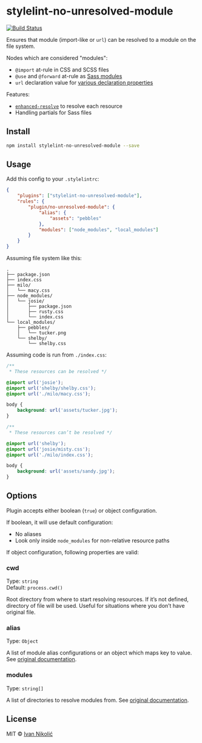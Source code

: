 # stylelint-no-unresolved-module

[![Build Status][ci-img]][ci]

Ensures that module (import-like or `url`) can be resolved to a module on the
file system.

Nodes which are considered "modules":

-   `@import` at-rule in CSS and SCSS files
-   `@use` and `@forward` at-rule as
    [Sass modules](https://sass-lang.com/documentation/modules)
-   `url` declaration value for
    [various declaration properties](<https://developer.mozilla.org/en-US/docs/Web/CSS/url()>)

Features:

-   [`enhanced-resolve`](https://github.com/webpack/enhanced-resolve) to resolve
    each resource
-   Handling partials for Sass files

## Install

```sh
npm install stylelint-no-unresolved-module --save
```

## Usage

Add this config to your `.stylelintrc`:

```json
{
	"plugins": ["stylelint-no-unresolved-module"],
	"rules": {
		"plugin/no-unresolved-module": {
			"alias": {
				"assets": "pebbles"
			},
			"modules": ["node_modules", "local_modules"]
		}
	}
}
```

Assuming file system like this:

```
.
├── package.json
├── index.css
├── milo/
│   └── macy.css
├── node_modules/
│   └── josie/
│       ├── package.json
│       ├── rusty.css
│       └── index.css
└── local_modules/
    ├── pebbles/
    │   └── tucker.png
    └── shelby/
        └── shelby.css
```

Assuming code is run from `./index.css`:

```css
/**
 * These resources can be resolved */

@import url('josie');
@import url('shelby/shelby.css');
@import url('./milo/macy.css');

body {
	background: url('assets/tucker.jpg');
}

/**
 * These resources can’t be resolved */

@import url('shelby');
@import url('josie/misty.css');
@import url('./milo/index.css');

body {
	background: url('assets/sandy.jpg');
}
```

## Options

Plugin accepts either boolean (`true`) or object configuration.

If boolean, it will use default configuration:

-   No aliases
-   Look only inside `node_modules` for non-relative resource paths

If object configuration, following properties are valid:

### cwd

Type: `string`  
Default: `process.cwd()`

Root directory from where to start resolving resources. If it’s not defined,
directory of file will be used. Useful for situations where you don’t have
original file.

### alias

Type: `Object`

A list of module alias configurations or an object which maps key to value. See
[original documentation](https://github.com/webpack/enhanced-resolve#resolver-options).

### modules

Type: `string[]`

A list of directories to resolve modules from. See
[original documentation](https://github.com/webpack/enhanced-resolve#resolver-options).

## License

MIT © [Ivan Nikolić](http://ivannikolic.com)

<!-- prettier-ignore-start -->

[ci]: https://github.com/niksy/stylelint-no-unresolved-module/actions?query=workflow%3ACI
[ci-img]: https://github.com/niksy/stylelint-no-unresolved-module/workflows/CI/badge.svg?branch=master

<!-- prettier-ignore-end -->

